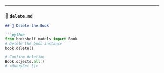 
---

### 📕 `delete.md`

```markdown
## 🔹 Delete the Book

```python
from bookshelf.models import Book
# Delete the book instance
book.delete()

# Confirm deletion
Book.objects.all()
# <QuerySet []>
